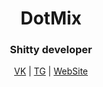 <p align="center">
  <h1 align="center">DotMix</h1>

  <h3 align="center">Shitty developer</h3>

  <p align="center"><a href="https://vk.com/dotmix">VK</a> | <a href="https://t.me/dotmix">TG</a> | <a href="https://dotmix.pw">WebSite</a></p>
</p>
